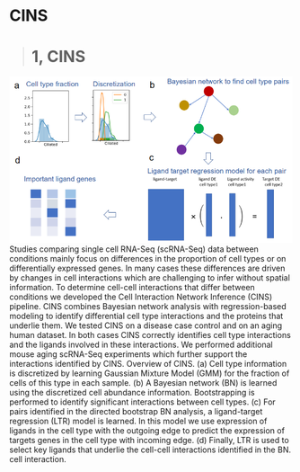 # CINS
># 1, CINS
![](https://github.com/xiaoyeye/CINS/blob/main/CINS_overview.bmp)
Studies comparing single cell RNA-Seq (scRNA-Seq) data between conditions mainly focus on differences in the proportion of cell types or on differentially expressed genes. In many cases these differences are driven by changes in cell interactions which are challenging to infer without spatial information. To determine cell-cell interactions that differ between conditions we developed the Cell Interaction Network Inference (CINS) pipeline. CINS combines Bayesian network analysis with regression-based modeling to identify differential cell type interactions and the proteins that underlie them.  We tested CINS on a disease case control and on an aging human dataset. In both cases CINS correctly identifies cell type interactions and the ligands involved in these interactions. We performed additional mouse aging scRNA-Seq experiments which further support the interactions identified by CINS.
Overview of CINS. (a) Cell type information is discretized by learning Gaussian Mixture Model (GMM) for the fraction of cells of this type in each sample. (b) A Bayesian network (BN) is learned using the discretized cell abundance information. Bootstrapping is performed to identify significant interactions between cell types. (c) For pairs identified in the directed bootstrap BN analysis, a ligand-target regression (LTR) model is learned. In this model we use expression of ligands in the cell type with the outgoing edge to predict the expression of targets genes in the cell type with incoming edge. (d) Finally, LTR is used to select key ligands that underlie the cell-cell interactions identified in the BN. cell interaction.
